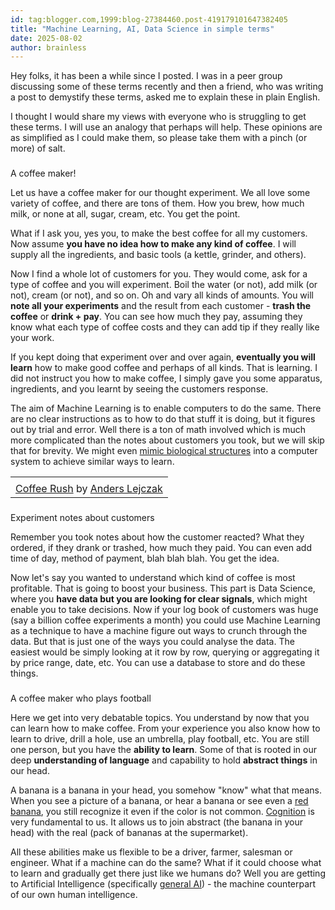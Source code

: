 ```yaml
---
id: tag:blogger.com,1999:blog-27384460.post-419179101647382405
title: "Machine Learning, AI, Data Science in simple terms"
date: 2025-08-02
author: brainless
---
```


Hey folks, it has been a while since I posted. I was in a peer group discussing some of these terms recently and then a friend, who was writing a post to demystify these terms, asked me to explain these in plain English.  

I thought I would share my views with everyone who is struggling to get these terms. I will use an analogy that perhaps will help. These opinions are as simplified as I could make them, so please take them with a pinch (or more) of salt.  

### 
A coffee maker!

Let us have a coffee maker for our thought experiment. We all love some variety of coffee, and there are tons of them. How you brew, how much milk, or none at all, sugar, cream, etc. You get the point.  

What if I ask you, yes you, to make the best coffee for all my customers. Now assume **you have no idea how to make any kind of coffee**. I will supply all the ingredients, and basic tools (a kettle, grinder, and others).  

Now I find a whole lot of customers for you. They would come, ask for a type of coffee and you will experiment. Boil the water (or not), add milk (or not), cream (or not), and so on. Oh and vary all kinds of amounts. You will **note all your experiments** and the result from each customer - **trash the coffee** or **drink + pay**. You can see how much they pay, assuming they know what each type of coffee costs and they can add tip if they really like your work.  

If you kept doing that experiment over and over again, **eventually you will learn** how to make good coffee and perhaps of all kinds. That is learning. I did not instruct you how to make coffee, I simply gave you some apparatus, ingredients, and you learnt by seeing the customers response.  

The aim of Machine Learning is to enable computers to do the same. There are no clear instructions as to how to do that stuff it is doing, but it figures out by trial and error. Well there is a ton of math involved which is much more complicated than the notes about customers you took, but we will skip that for brevity. We might even [mimic biological structures](https://en.wikipedia.org/wiki/Artificial_neural_network) into a computer system to achieve similar ways to learn.  

|  |
| --- |
|  |
| [Coffee Rush](https://www.flickr.com/photos/polycola/15616462766) by [Anders Lejczak](https://www.flickr.com/photos/polycola/) |

### 
Experiment notes about customers

Remember you took notes about how the customer reacted? What they ordered, if they drank or trashed, how much they paid. You can even add time of day, method of payment, blah blah blah. You get the idea.  

Now let's say you wanted to understand which kind of coffee is most profitable. That is going to boost your business. This part is Data Science, where you **have data but you are looking for clear signals**, which might enable you to take decisions. Now if your log book of customers was huge (say a billion coffee experiments a month) you could use Machine Learning as a technique to have a machine figure out ways to crunch through the data. But that is just one of the ways you could analyse the data. The easiest would be simply looking at it row by row, querying or aggregating it by price range, date, etc. You can use a database to store and do these things.  

### 
A coffee maker who plays football

Here we get into very debatable topics. You understand by now that you can learn how to make coffee. From your experience you also know how to learn to drive, drill a hole, use an umbrella, play football, etc. You are still one person, but you have the **ability to learn**. Some of that is rooted in our deep **understanding of language** and capability to hold **abstract things** in our head.  

A banana is a banana in your head, you somehow "know" what that means. When you see a picture of a banana, or hear a banana or see even a [red banana](https://www.flickr.com/photos/gptonk/5659541363), you still recognize it even if the color is not common. [Cognition](https://en.wikipedia.org/wiki/Cognition) is very fundamental to us. It allows us to join abstract (the banana in your head) with the real (pack of bananas at the supermarket).  

All these abilities make us flexible to be a driver, farmer, salesman or engineer. What if a machine can do the same? What if it could choose what to learn and gradually get there just like we humans do? Well you are getting to Artificial Intelligence (specifically [general AI](https://en.wikipedia.org/wiki/Artificial_general_intelligence)) - the machine counterpart of our own human intelligence.
